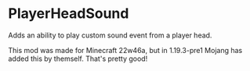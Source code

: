 # PlayerHeadSound
Adds an ability to play custom sound event from a player head.

This mod was made for Minecraft 22w46a, but in 1.19.3-pre1 Mojang has added this by themself. That's pretty good!